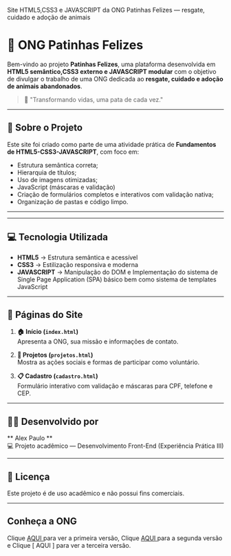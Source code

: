 Site HTML5,CSS3 e JAVASCRIPT da ONG Patinhas Felizes — resgate, cuidado e adoção de animais
# 🐾 ONG Patinhas Felizes

Bem-vindo ao projeto **Patinhas Felizes**, uma plataforma desenvolvida em **HTML5 semântico,CSS3 externo e JAVASCRIPT modular** com o objetivo de divulgar o trabalho de uma ONG dedicada ao **resgate, cuidado e adoção de animais abandonados**.

> 💛 "Transformando vidas, uma pata de cada vez."

---

## 📖 Sobre o Projeto

Este site foi criado como parte de uma atividade prática de **Fundamentos de HTML5-CSS3-JAVASCRIPT**, com foco em:
- Estrutura semântica correta;
- Hierarquia de títulos;
- Uso de imagens otimizadas;
- JavaScript (máscaras e validação)
- Criação de formulários completos e interativos com validação nativa;
- Organização de pastas e código limpo.

---


---

## 💻 Tecnologia Utilizada

- **HTML5** → Estrutura semântica e acessível
- **CSS3** → Estilização responsiva e moderna
- **JAVASCRIPT** → Manipulação do DOM e Implementação do sistema de Single Page Application (SPA) básico bem como sistema de templates JavaScript

---

## 📸 Páginas do Site

1. **🏠 Início (`index.html`)**  
   Apresenta a ONG, sua missão e informações de contato.

2. **💚 Projetos (`projetos.html`)**  
   Mostra as ações sociais e formas de participar como voluntário.

3. **📋 Cadastro (`cadastro.html`)**  
   Formulário interativo com validação e máscaras para CPF, telefone e CEP.


---
## 👩‍💻 Desenvolvido por

** Alex Paulo **  
💻 Projeto acadêmico — Desenvolvimento Front-End (Experiência Prática III)

---

## 🧾 Licença

Este projeto é de uso acadêmico e não possui fins comerciais.

---
## Conheça a ONG
Clique [ AQUI ]( https://alex-paulo.github.io/patinhas-felizes-html5/ ) para ver a primeira versão,
Clique [ AQUI ]( https://alex-paulo.github.io/patinhas-felizes-html5-css3/ ) para a segunda versão e 
Clique [ AQUI ] para ver a terceira versão.
